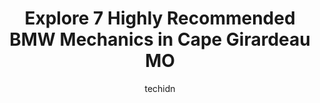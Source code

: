 ---
layout: ampstory
image: https://images.unsplash.com/photo-1639928846412-63b3f15c6f21?ixlib=rb-4.0.3&ixid=MnwxMjA3fDB8MHxwaG90by1wYWdlfHx8fGVufDB8fHx8&auto=format&fit=crop&w=640&h=853&q=80
author: techidn
featured: false
description: For top-quality automotive repairs and maintenance, visit the 7 best BMW Mechanic in Cape Girardeau MO, USA. Their reputation for excellence and their dedication to customer satisfaction mak
title: Explore 7 Highly Recommended BMW Mechanics in Cape Girardeau MO
cover:
   title: Explore 7 Highly Recommended BMW Mechanics in Cape Girardeau MO
   subtitle: Rickpate
   background: https://images.unsplash.com/photo-1639928846412-63b3f15c6f21?ixlib=rb-4.0.3&ixid=MnwxMjA3fDB8MHxwaG90by1wYWdlfHx8fGVufDB8fHx8&auto=format&fit=crop&w=640&h=853&q=80

pages: 
 - layout: thirds
   top: <h1>#1 Campus Auto & Tire</h1>
   bottom: "<p>Awesome shop, Awesome people. Knowledgeable staff that answers all questions. Spoke to Jeff at the front desk on multiple occasions. Thank you guys so much for caring for</p>"
   background: https://www.knot35.com/toplist/wp-content/uploads/2023/06/best-bmw-mechanic-1-in-cape-girardeau-mo-1685835926.jpeg
   backgroundblur: true
 - layout: thirds
   top: <h1>#2 James Auto Body & Glass Co Inc</h1>
   bottom: "<p>2321 Bloomfield Rd #6499, Cape Girardeau, MO 63703, United States</p>"
   background: https://www.knot35.com/toplist/wp-content/uploads/2023/06/best-bmw-mechanic-2-in-cape-girardeau-mo-1685835926.jpeg
   cta:
      link: https://www.knot35.com/toplist/explore-7-highly-recommended-bmw-mechanics-in-cape-girardeau-mo/
      text: Explore 7 Highly Recommended BMW Mechanics in Cape Girardeau MO
 - layout: thirds
   top: <h1>#3 Seyers Garage</h1>
   bottom: "<p>2334 Rusmar St, Cape Girardeau, MO 63703, United States</p>"
   background: https://www.knot35.com/toplist/wp-content/uploads/2023/06/best-bmw-mechanic-3-in-cape-girardeau-mo-1685835927.jpeg
   cta:
      link: https://www.knot35.com/toplist/explore-7-highly-recommended-bmw-mechanics-in-cape-girardeau-mo/
      text: Explore 7 Highly Recommended BMW Mechanics in Cape Girardeau MO
 - layout: thirds
   top: <h1>#4 Grass Roots BMW Motorcycles</h1>
   bottom: "<p>28 S Spanish St, Cape Girardeau, MO 63703, United States</p>"
   background: https://images.unsplash.com/photo-1533735380053-eb8d0759b24a?ixlib=rb-4.0.3&ixid=MnwxMjA3fDB8MHxwaG90by1wYWdlfHx8fGVufDB8fHx8&auto=format&fit=crop&w=640&h=853&q=80
   cta:
      link: https://www.knot35.com/toplist/explore-7-highly-recommended-bmw-mechanics-in-cape-girardeau-mo/
      text: Explore 7 Highly Recommended BMW Mechanics in Cape Girardeau MO
 - layout: thirds
   top: <h1>#5 Budget Auto Repair</h1>
   bottom: "<p>1401 N Kingshighway St, Cape Girardeau, MO 63701, United States</p>"
   background: https://images.unsplash.com/photo-1567360425618-1594206637d2?ixlib=rb-4.0.3&ixid=MnwxMjA3fDB8MHxwaG90by1wYWdlfHx8fGVufDB8fHx8&auto=format&fit=crop&w=640&h=853&q=80
   cta:
      link: https://www.knot35.com/toplist/explore-7-highly-recommended-bmw-mechanics-in-cape-girardeau-mo/
      text: Explore 7 Highly Recommended BMW Mechanics in Cape Girardeau MO
 - layout: thirds
   top: <h1>#6 Advanced Automotive</h1>
   bottom: "<p>121 Lasalle St, Cape Girardeau, MO 63701, United States</p>"
   background: https://images.unsplash.com/photo-1534312527009-56c7016453e6?ixlib=rb-4.0.3&ixid=MnwxMjA3fDB8MHxwaG90by1wYWdlfHx8fGVufDB8fHx8&auto=format&fit=crop&w=640&h=853&q=80
   cta:
      link: https://www.knot35.com/toplist/explore-7-highly-recommended-bmw-mechanics-in-cape-girardeau-mo/
      text: Explore 7 Highly Recommended BMW Mechanics in Cape Girardeau MO
 - layout: thirds
   top: <h1>#7 Parks Automotive</h1>
   bottom: "<p>17 S Park Ave, Cape Girardeau, MO 63703, United States</p>"
   background: https://images.unsplash.com/photo-1553949345-eb786bb3f7ba?ixlib=rb-4.0.3&ixid=MnwxMjA3fDB8MHxwaG90by1wYWdlfHx8fGVufDB8fHx8&auto=format&fit=crop&w=640&h=853&q=80
   cta:
      link: https://www.knot35.com/toplist/explore-7-highly-recommended-bmw-mechanics-in-cape-girardeau-mo/
      text: Explore 7 Highly Recommended BMW Mechanics in Cape Girardeau MO
 - layout: thirds
   middle: Continue reading...
   background: https://images.unsplash.com/photo-1564951434112-64d74cc2a2d7?ixlib=rb-4.0.3&ixid=MnwxMjA3fDB8MHxwaG90by1wYWdlfHx8fGVufDB8fHx8&auto=format&fit=crop&w=640&h=853&q=80
   cta:
      link: https://www.knot35.com/toplist/explore-7-highly-recommended-bmw-mechanics-in-cape-girardeau-mo/
      text: Explore 7 Highly Recommended BMW Mechanics in Cape Girardeau MO
      
---
